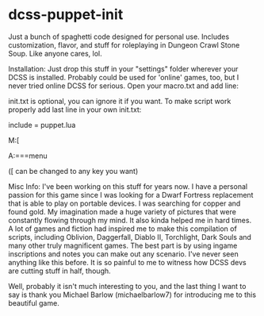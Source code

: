 # dcss-puppet-init
Just a bunch of spaghetti code designed for personal use. Includes customization, flavor, and stuff for roleplaying in Dungeon Crawl Stone Soup. Like anyone cares, lol.

Installation:
Just drop this stuff in your "settings" folder wherever your DCSS is installed. Probably could be used for 'online' games, too, but I never tried online DCSS for serious.
Open your macro.txt and add line:

init.txt is optional, you can ignore it if you want. To make script work properly add last line in your own init.txt:

include = puppet.lua

M:[

A:===menu

([ can be changed to any key you want)

Misc Info:
I've been working on this stuff for years now. I have a personal passion for this game since I was looking for a Dwarf Fortress replacement that is able to play on portable devices. I was searching for copper and found gold. My imagination made a huge variety of pictures that were constantly flowing through my mind. It also kinda helped me in hard times. A lot of games and fiction had inspired me to make this compilation of scripts, including Oblivion, Daggerfall, Diablo II, Torchlight, Dark Souls and many other truly magnificent games. The best part is by using ingame inscriptions and notes you can make out any scenario. I've never seen anything like this before. It is so painful to me to witness how DCSS devs are cutting stuff in half, though.

Well, probably it isn't much interesting to you, and the last thing I want to say is
thank you Michael Barlow (michaelbarlow7) for introducing me to this beautiful game.
